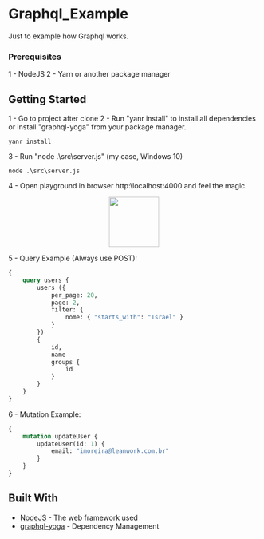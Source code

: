 # Graphql_Example

Just to example how Graphql works.


### Prerequisites

1 - NodeJS
2 - Yarn or another package manager

## Getting Started

1 - Go to project after clone
2 - Run "yanr install" to install all dependencies or install "graphql-yoga" from your package manager.
```
yanr install
```
3 - Run "node .\src\server.js" (my case, Windows 10)
```
node .\src\server.js
```
4 - Open playground in browser http:\\localhost:4000 and feel the magic.

<div style="text-align: center;">
    <img src="https://media1.giphy.com/media/12NUbkX6p4xOO4/giphy.gif" width="100" height="100" />
</div>


5 - Query Example (Always use POST):
```graphql
{
    query users {
        users ({ 
            per_page: 20, 
            page: 2, 
            filter: {
                nome: { "starts_with": "Israel" }
            }
        })
        {
            id,
            name
            groups {
                id
            }
        }
    }
}
```

6 - Mutation Example:
```graphql
{
    mutation updateUser {
        updateUser(id: 1) {
            email: "imoreira@leanwork.com.br" 
        }
    }
}
```


## Built With

* [NodeJS](http://www.dropwizard.io/1.0.2/docs/) - The web framework used
* [graphql-yoga](https://maven.apache.org/) - Dependency Management